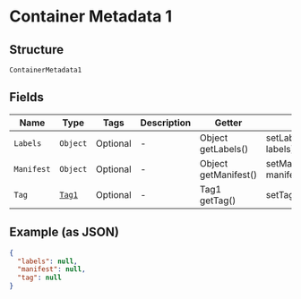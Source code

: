 
# Container Metadata 1

## Structure

`ContainerMetadata1`

## Fields

| Name | Type | Tags | Description | Getter | Setter |
|  --- | --- | --- | --- | --- | --- |
| `Labels` | `Object` | Optional | - | Object getLabels() | setLabels(Object labels) |
| `Manifest` | `Object` | Optional | - | Object getManifest() | setManifest(Object manifest) |
| `Tag` | [`Tag1`](../../doc/models/tag-1.md) | Optional | - | Tag1 getTag() | setTag(Tag1 tag) |

## Example (as JSON)

```json
{
  "labels": null,
  "manifest": null,
  "tag": null
}
```

